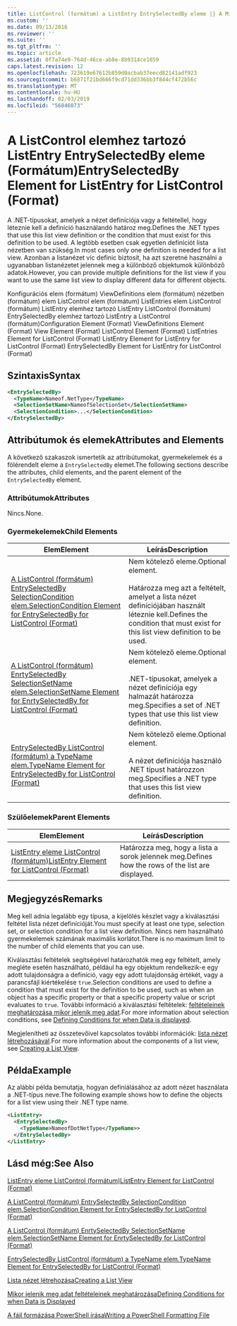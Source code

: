 ```yaml
---
title: ListControl (formátum) a ListEntry EntrySelectedBy eleme |} A Microsoft Docs
ms.custom: ''
ms.date: 09/13/2016
ms.reviewer: ''
ms.suite: ''
ms.tgt_pltfrm: ''
ms.topic: article
ms.assetid: 0f7a74e9-764d-46ce-ab8e-8b9314ce1659
caps.latest.revision: 12
ms.openlocfilehash: 723619e67612b859d0acbab37eecd82141adf923
ms.sourcegitcommit: b6871f21bd666f9cd71dd336bb3f844cf472b56c
ms.translationtype: MT
ms.contentlocale: hu-HU
ms.lasthandoff: 02/03/2019
ms.locfileid: "56846073"
---
```

# <a name="entryselectedby-element-for-listentry-for-listcontrol-format"></a><span data-ttu-id="72fe7-102">A ListControl elemhez tartozó ListEntry EntrySelectedBy eleme (Formátum)</span><span class="sxs-lookup"><span data-stu-id="72fe7-102">EntrySelectedBy Element for ListEntry for ListControl (Format)</span></span>

<span data-ttu-id="72fe7-103">A .NET-típusokat, amelyek a nézet definíciója vagy a feltétellel, hogy léteznie kell a definíció használandó határoz meg.</span><span class="sxs-lookup"><span data-stu-id="72fe7-103">Defines the .NET types that use this list view definition or the condition that must exist for this definition to be used.</span></span> <span data-ttu-id="72fe7-104">A legtöbb esetben csak egyetlen definíciót lista nézetben van szükség.</span><span class="sxs-lookup"><span data-stu-id="72fe7-104">In most cases only one definition is needed for a list view.</span></span> <span data-ttu-id="72fe7-105">Azonban a listanézet víc definic biztosít, ha azt szeretné használni a ugyanabban listanézetet jelennek meg a különböző objektumok különböző adatok.</span><span class="sxs-lookup"><span data-stu-id="72fe7-105">However, you can provide multiple definitions for the list view if you want to use the same list view to display different data for different objects.</span></span>

<span data-ttu-id="72fe7-106">Konfigurációs elem (formátum) ViewDefinitions elem (formátum) nézetben (formátum) elem ListControl elem (formátum) ListEntries elem ListControl (formátum) ListEntry elemhez tartozó ListEntry ListControl (formátum) EntrySelectedBy elemhez tartozó ListEntry a ListControl (formátum)</span><span class="sxs-lookup"><span data-stu-id="72fe7-106">Configuration Element (Format) ViewDefinitions Element (Format) View Element (Format) ListControl Element (Format) ListEntries Element for ListControl (Format) ListEntry Element for ListEntry for ListControl (Format) EntrySelectedBy Element for ListEntry for ListControl (Format)</span></span>

## <a name="syntax"></a><span data-ttu-id="72fe7-107">Szintaxis</span><span class="sxs-lookup"><span data-stu-id="72fe7-107">Syntax</span></span>

```xml
<EntrySelectedBy>
  <TypeName>Nameof.NetType</TypeName>
  <SelectionSetName>NameofSelectionSet</SelectionSetName>
  <SelectionCondition>...</SelectionCondition>
</EntrySelectedBy>
```

## <a name="attributes-and-elements"></a><span data-ttu-id="72fe7-108">Attribútumok és elemek</span><span class="sxs-lookup"><span data-stu-id="72fe7-108">Attributes and Elements</span></span>

<span data-ttu-id="72fe7-109">A következő szakaszok ismertetik az attribútumokat, gyermekelemek és a fölérendelt eleme a `EntrySelectedBy` elemet.</span><span class="sxs-lookup"><span data-stu-id="72fe7-109">The following sections describe the attributes, child elements, and the parent element of the `EntrySelectedBy` element.</span></span>

### <a name="attributes"></a><span data-ttu-id="72fe7-110">Attribútumok</span><span class="sxs-lookup"><span data-stu-id="72fe7-110">Attributes</span></span>

<span data-ttu-id="72fe7-111">Nincs.</span><span class="sxs-lookup"><span data-stu-id="72fe7-111">None.</span></span>

### <a name="child-elements"></a><span data-ttu-id="72fe7-112">Gyermekelemek</span><span class="sxs-lookup"><span data-stu-id="72fe7-112">Child Elements</span></span>

|<span data-ttu-id="72fe7-113">Elem</span><span class="sxs-lookup"><span data-stu-id="72fe7-113">Element</span></span>|<span data-ttu-id="72fe7-114">Leírás</span><span class="sxs-lookup"><span data-stu-id="72fe7-114">Description</span></span>|
|-------------|-----------------|
|[<span data-ttu-id="72fe7-115">A ListControl (formátum) EntrySelectedBy SelectionCondition elem.</span><span class="sxs-lookup"><span data-stu-id="72fe7-115">SelectionCondition Element for EntrySelectedBy for ListControl  (Format)</span></span>](./selectioncondition-element-for-entryselectedby-for-listcontrol-format.md)|<span data-ttu-id="72fe7-116">Nem kötelező eleme.</span><span class="sxs-lookup"><span data-stu-id="72fe7-116">Optional element.</span></span><br /><br /> <span data-ttu-id="72fe7-117">Határozza meg azt a feltételt, amelyet a lista nézet definíciójában használt léteznie kell.</span><span class="sxs-lookup"><span data-stu-id="72fe7-117">Defines the condition that must exist for this list view definition to be used.</span></span>|
|[<span data-ttu-id="72fe7-118">A ListControl (formátum) EnrtySelectedBy SelectionSetName elem.</span><span class="sxs-lookup"><span data-stu-id="72fe7-118">SelectionSetName Element for EnrtySelectedBy for ListControl (Format)</span></span>](./selectionsetname-element-for-entryselectedby-for-listcontrol-format.md)|<span data-ttu-id="72fe7-119">Nem kötelező eleme.</span><span class="sxs-lookup"><span data-stu-id="72fe7-119">Optional element.</span></span><br /><br /> <span data-ttu-id="72fe7-120">.NET-típusokat, amelyek a nézet definíciója egy halmazát határozza meg.</span><span class="sxs-lookup"><span data-stu-id="72fe7-120">Specifies a set of .NET types that use this list view definition.</span></span>|
|[<span data-ttu-id="72fe7-121">EntrySelectedBy ListControl (formátum) a TypeName elem.</span><span class="sxs-lookup"><span data-stu-id="72fe7-121">TypeName Element for EntrySelectedBy for ListControl (Format)</span></span>](./typename-element-for-entryselectedby-for-listcontrol-format.md)|<span data-ttu-id="72fe7-122">Nem kötelező eleme.</span><span class="sxs-lookup"><span data-stu-id="72fe7-122">Optional element.</span></span><br /><br /> <span data-ttu-id="72fe7-123">A nézet definíciója használó .NET típust határozzon meg.</span><span class="sxs-lookup"><span data-stu-id="72fe7-123">Specifies a .NET type that uses this list view definition.</span></span>|

### <a name="parent-elements"></a><span data-ttu-id="72fe7-124">Szülőelemek</span><span class="sxs-lookup"><span data-stu-id="72fe7-124">Parent Elements</span></span>

|<span data-ttu-id="72fe7-125">Elem</span><span class="sxs-lookup"><span data-stu-id="72fe7-125">Element</span></span>|<span data-ttu-id="72fe7-126">Leírás</span><span class="sxs-lookup"><span data-stu-id="72fe7-126">Description</span></span>|
|-------------|-----------------|
|[<span data-ttu-id="72fe7-127">ListEntry eleme ListControl (formátum)</span><span class="sxs-lookup"><span data-stu-id="72fe7-127">ListEntry Element for ListControl (Format)</span></span>](./listentry-element-for-listcontrol-format.md)|<span data-ttu-id="72fe7-128">Határozza meg, hogy a lista a sorok jelennek meg.</span><span class="sxs-lookup"><span data-stu-id="72fe7-128">Defines how the rows of the list are displayed.</span></span>|

## <a name="remarks"></a><span data-ttu-id="72fe7-129">Megjegyzés</span><span class="sxs-lookup"><span data-stu-id="72fe7-129">Remarks</span></span>

<span data-ttu-id="72fe7-130">Meg kell adnia legalább egy típusa, a kijelölés készlet vagy a kiválasztási feltétel lista nézet definícióját.</span><span class="sxs-lookup"><span data-stu-id="72fe7-130">You must specify at least one type, selection set, or selection condition for a list view definition.</span></span> <span data-ttu-id="72fe7-131">Nincs nem használható gyermekelemek számának maximális korlátot.</span><span class="sxs-lookup"><span data-stu-id="72fe7-131">There is no maximum limit to the number of child elements that you can use.</span></span>

<span data-ttu-id="72fe7-132">Kiválasztási feltételek segítségével határozhatók meg egy feltételt, amely megléte esetén használható, például ha egy objektum rendelkezik-e egy adott tulajdonságra a definíció, vagy egy adott tulajdonság értékét, vagy a parancsfájl kiértékelése `true`.</span><span class="sxs-lookup"><span data-stu-id="72fe7-132">Selection conditions are used to define a condition that must exist for the definition to be used, such as when an object has a specific property or that a specific property value or script evaluates to `true`.</span></span> <span data-ttu-id="72fe7-133">További információ a kiválasztási feltételek: [feltételeinek meghatározása mikor jelenik meg adat](./defining-conditions-for-displaying-data.md).</span><span class="sxs-lookup"><span data-stu-id="72fe7-133">For more information about selection conditions, see [Defining Conditions for when Data is displayed](./defining-conditions-for-displaying-data.md).</span></span>

<span data-ttu-id="72fe7-134">Megjelenítheti az összetevőivel kapcsolatos további információk: [lista nézet létrehozásával](./creating-a-list-view.md).</span><span class="sxs-lookup"><span data-stu-id="72fe7-134">For more information about the components of a list view, see [Creating a List View](./creating-a-list-view.md).</span></span>

## <a name="example"></a><span data-ttu-id="72fe7-135">Példa</span><span class="sxs-lookup"><span data-stu-id="72fe7-135">Example</span></span>

<span data-ttu-id="72fe7-136">Az alábbi példa bemutatja, hogyan definiálásához az adott nézet használata a .NET-típus neve.</span><span class="sxs-lookup"><span data-stu-id="72fe7-136">The following example shows how to define the objects for a list view using their .NET type name.</span></span>

```xml
<ListEntry>
  <EntrySelectedBy>
    <TypeName>NameofDotNetType</TypeName>>
  </EntrySelectedBy>
</ListEntry>
```

## <a name="see-also"></a><span data-ttu-id="72fe7-137">Lásd még:</span><span class="sxs-lookup"><span data-stu-id="72fe7-137">See Also</span></span>

[<span data-ttu-id="72fe7-138">ListEntry eleme ListControl (formátum)</span><span class="sxs-lookup"><span data-stu-id="72fe7-138">ListEntry Element for ListControl (Format)</span></span>](./listentry-element-for-listcontrol-format.md)

[<span data-ttu-id="72fe7-139">A ListControl (formátum) EntrySelectedBy SelectionCondition elem.</span><span class="sxs-lookup"><span data-stu-id="72fe7-139">SelectionCondition Element for EntrySelectedBy for ListControl (Format)</span></span>](./selectioncondition-element-for-entryselectedby-for-listcontrol-format.md)

[<span data-ttu-id="72fe7-140">A ListControl (formátum) EnrtySelectedBy SelectionSetName elem.</span><span class="sxs-lookup"><span data-stu-id="72fe7-140">SelectionSetName Element for EnrtySelectedBy for ListControl (Format)</span></span>](./selectionsetname-element-for-entryselectedby-for-listcontrol-format.md)

[<span data-ttu-id="72fe7-141">EntrySelectedBy ListControl (formátum) a TypeName elem.</span><span class="sxs-lookup"><span data-stu-id="72fe7-141">TypeName Element for EntrySelectedBy for ListControl (Format)</span></span>](./typename-element-for-entryselectedby-for-listcontrol-format.md)

[<span data-ttu-id="72fe7-142">Lista nézet létrehozása</span><span class="sxs-lookup"><span data-stu-id="72fe7-142">Creating a List View</span></span>](./creating-a-list-view.md)

[<span data-ttu-id="72fe7-143">Mikor jelenik meg adat feltételeinek meghatározása</span><span class="sxs-lookup"><span data-stu-id="72fe7-143">Defining Conditions for when Data is Displayed</span></span>](./defining-conditions-for-displaying-data.md)

[<span data-ttu-id="72fe7-144">A fájl formázása PowerShell írása</span><span class="sxs-lookup"><span data-stu-id="72fe7-144">Writing a PowerShell Formatting File</span></span>](./writing-a-powershell-formatting-file.md)
